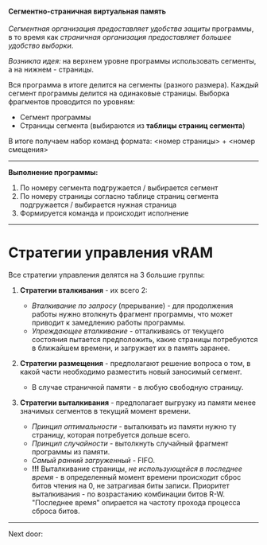 #### Сегментно-страничная виртуальная память

*Сегментная организация предоставляет удобства защиты* программы, в то время как *страничная организация предоставляет большее удобство выборки*. 

*Возникла идея:* на верхнем уровне программы использовать сегменты, а на нижнем - страницы. 

Вся программа в итоге делится на сегменты (разного размера).
Каждый сегмент программы делится на одинаковые страницы. 
Выборка фрагментов проводится по уровням:
- Сегмент программы 
- Страницы сегмента (выбираются из **таблицы страниц сегмента**)

В итоге получаем набор команд формата: 
	<номер страницы> + <номер смещения>

---
**Выполнение программы:**
1. По номеру сегмента подгружается / выбирается сегмент
2. По номеру страницы согласно таблице страниц сегмента подгружается / выбирается нужная страница
3. Формируется команда и происходит исполнение
---
# Стратегии управления vRAM

Все стратегии управления делятся на 3 большие группы:

1. **Стратегии вталкивания** - их всего 2:
	- *Вталкивание по запросу* (прерывание) - для продолжения работы нужно втолкнуть фрагмент программы, что может приводит к замедлению работы программы. 
	- *Упреждающее вталкивание* - отталкиваясь от текущего состояния пытается предположить, какие страницы потребуются в ближайшем времени, и загружает их в память заранее.

2. **Стратегии размещения** - предполагают решение вопроса о том, в какой части необходимо разместить новый заносимый сегмент. 
	- В случае страничной памяти - в любую свободную страницу.

3. **Стратегии выталкивания** - предполагает выгрузку из памяти менее значимых сегментов в текущий момент времени. 
	- *Принцип оптимальности* - выталкивать из памяти нужно ту страницу, которая потребуется дольше всего. 
	- *Принцип случайности* - вытолкнуть случайный фрагмент программы из памяти.
	- *Самый ранний загруженный* - FIFO.
	- **!!!** Выталкивание страницы, *не использующейся в последнее время* - в определенный момент времени происходит сброс битов чтения на 0, не затрагивая биты записи. Приоритет выталкивания - по возрастанию комбинации битов R-W. "Последнее время" опирается на частоту прохода процесса сброса битов. 








---

Next door: 
